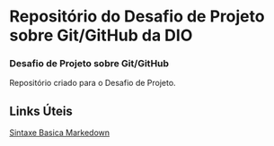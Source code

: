 # Repositório do Desafio de Projeto sobre Git/GitHub da DIO
### Desafio de Projeto sobre Git/GitHub
Repositório criado para o Desafio de Projeto.

## Links Úteis 
[Sintaxe Basica Markedown](https://www.markdownguide.org/basic-syntax/)
